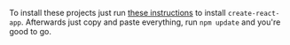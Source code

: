 To install these projects just run [these instructions](https://facebook.github.io/react/docs/installation.html) to install `create-react-app`.
Afterwards just copy and paste everything, run `npm update` and you're good to go.